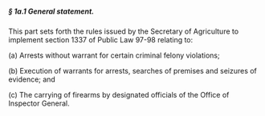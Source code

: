 ##### § 1a.1 General statement. #####

This part sets forth the rules issued by the Secretary of Agriculture to implement section 1337 of Public Law 97-98 relating to:

(a) Arrests without warrant for certain criminal felony violations;

(b) Execution of warrants for arrests, searches of premises and seizures of evidence; and

(c) The carrying of firearms by designated officials of the Office of Inspector General.
